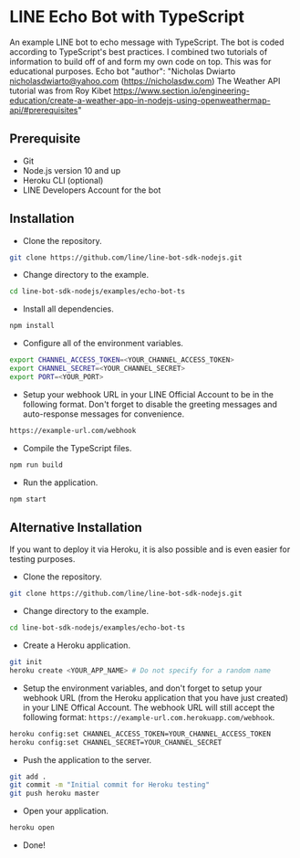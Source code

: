 # LINE Echo Bot with TypeScript

An example LINE bot to echo message with TypeScript. The bot is coded according to TypeScript's best practices.
I combined two tutorials of information to build off of and form my own code on top. This was for educational purposes.
Echo bot "author": "Nicholas Dwiarto <nicholasdwiarto@yahoo.com> (https://nicholasdw.com) 
The Weather API tutorial was from Roy Kibet https://www.section.io/engineering-education/create-a-weather-app-in-nodejs-using-openweathermap-api/#prerequisites"


## Prerequisite

- Git
- Node.js version 10 and up
- Heroku CLI (optional)
- LINE Developers Account for the bot

## Installation

- Clone the repository.

```bash
git clone https://github.com/line/line-bot-sdk-nodejs.git
```

- Change directory to the example.

```bash
cd line-bot-sdk-nodejs/examples/echo-bot-ts
```

- Install all dependencies.

```bash
npm install
```

- Configure all of the environment variables.

```bash
export CHANNEL_ACCESS_TOKEN=<YOUR_CHANNEL_ACCESS_TOKEN>
export CHANNEL_SECRET=<YOUR_CHANNEL_SECRET>
export PORT=<YOUR_PORT>
```

- Setup your webhook URL in your LINE Official Account to be in the following format. Don't forget to disable the greeting messages and auto-response messages for convenience.

```bash
https://example-url.com/webhook
```

- Compile the TypeScript files.

```bash
npm run build
```

- Run the application.

```bash
npm start
```

## Alternative Installation

If you want to deploy it via Heroku, it is also possible and is even easier for testing purposes.

- Clone the repository.

```bash
git clone https://github.com/line/line-bot-sdk-nodejs.git
```

- Change directory to the example.

```bash
cd line-bot-sdk-nodejs/examples/echo-bot-ts
```

- Create a Heroku application.

```bash
git init
heroku create <YOUR_APP_NAME> # Do not specify for a random name
```

- Setup the environment variables, and don't forget to setup your webhook URL (from the Heroku application that you have just created) in your LINE Offical Account. The webhook URL will still accept the following format: `https://example-url.com.herokuapp.com/webhook`.

```bash
heroku config:set CHANNEL_ACCESS_TOKEN=YOUR_CHANNEL_ACCESS_TOKEN
heroku config:set CHANNEL_SECRET=YOUR_CHANNEL_SECRET
```

- Push the application to the server.

```bash
git add .
git commit -m "Initial commit for Heroku testing"
git push heroku master
```

- Open your application.

```bash
heroku open
```

- Done!

